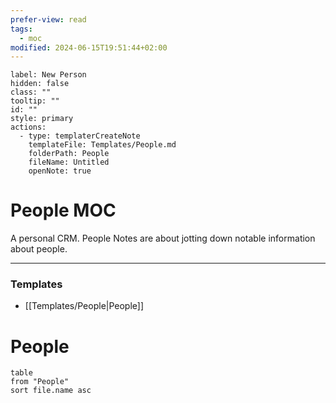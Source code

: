 ```yaml
---
prefer-view: read
tags:
  - moc
modified: 2024-06-15T19:51:44+02:00
---
```

```meta-bind-button
label: New Person
hidden: false
class: ""
tooltip: ""
id: ""
style: primary
actions:
  - type: templaterCreateNote
    templateFile: Templates/People.md
    folderPath: People
    fileName: Untitled
    openNote: true

```

# People MOC
A personal CRM. People Notes are about jotting down notable information about people.

---
### Templates
- [[Templates/People|People]]

# People
```dataview
table
from "People"
sort file.name asc
```